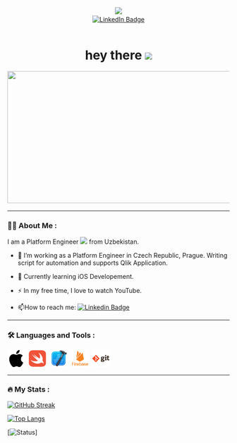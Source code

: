 <!--
**abdulvokhid/abdulvokhid** is a ✨ _special_ ✨ repository because its `README.md` (this file) appears on your GitHub profile.

Here are some ideas to get you started:

- 🔭 I’m currently working on ...
- 🌱 I’m currently learning ...
- 👯 I’m looking to collaborate on ...
- 🤔 I’m looking for help with ...
- 💬 Ask me about ...
- 📫 How to reach me: ...
- 😄 Pronouns: ...
- ⚡ Fun fact: ...
-->
<div align="center">
    <div id="header">
        <img src="https://media.giphy.com/media/lP8xu5t2DLGG045H8F/giphy.gif" width="100"/>
    </div>
    <div id="badges">
      <a href="https://www.linkedin.com/in/abdulvokhid-azimov-1b18961a4/">
        <img src="https://img.shields.io/badge/LinkedIn-blue?style=for-the-badge&logo=linkedin&logoColor=white" alt="LinkedIn Badge"/>
      </a>
    </div>
    <div>
        <img src="https://komarev.com/ghpvc/?username=abdulvokhid&style=flat-square&color=blue" alt=""/>
    </div>
    <h1>
      hey there
      <img src="https://media.giphy.com/media/hvRJCLFzcasrR4ia7z/giphy.gif" width="30px"/>
    </h1>
    <div>
        <img src="https://media.giphy.com/media/dWesBcTLavkZuG35MI/giphy.gif" width="600" height="300"/>
    </div>
</div>

---

### :technologist: About Me :

I am a Platform Engineer <img src="https://media.giphy.com/media/WUlplcMpOCEmTGBtBW/giphy.gif" width="30"> from Uzbekistan.

- :telescope: I’m working as a Platform Engineer in Czech Republic, Prague. Writing script for automation and supports Qlik Application.

- :seedling: Currently learning iOS Developement.

- :zap: In my free time, I love to watch YouTube.

- :mailbox:How to reach me: [![Linkedin Badge](https://img.shields.io/badge/-LinkedIn-blue?style=flat&logo=Linkedin&logoColor=white)](https://www.linkedin.com/in/abdulvokhid-azimov-1b18961a4/)

---

### :hammer_and_wrench: Languages and Tools :

<div>
  <img src="https://github.com/devicons/devicon/blob/master/icons/apple/apple-original.svg" title="Apple" alt="Apple" width="40" height="40"/>&nbsp;
  <img src="https://github.com/devicons/devicon/blob/master/icons/swift/swift-original.svg" title="Swift" alt="Swift" width="40" height="40"/>&nbsp;
  <img src="https://github.com/devicons/devicon/blob/master/icons/xcode/xcode-original.svg" title="XCode" alt="XCode" width="40" height="40"/>&nbsp;
  <img src="https://github.com/devicons/devicon/blob/master/icons/firebase/firebase-plain-wordmark.svg" title="Firebase" alt="Firebase" width="40" height="40"/>&nbsp;
  <img src="https://github.com/devicons/devicon/blob/master/icons/git/git-original-wordmark.svg" title="Git" **alt="Git" width="40" height="40"/>
</div>

---

### :fire: My Stats :
[![GitHub Streak](http://github-readme-streak-stats.herokuapp.com?user=abdulvokhid&theme=blue-green&date_format=M%20j%5B%2C%20Y%5D)](https://git.io/streak-stats)

[![Top Langs](https://github-readme-stats.vercel.app/api/top-langs/?username=abdulvokhid&layout=compact&theme=vision-friendly-dark)](https://github.com/anuraghazra/github-readme-stats)

[![Status](https://github-profile-trophy.vercel.app/?username=ryo-ma&theme=darkhub)]
